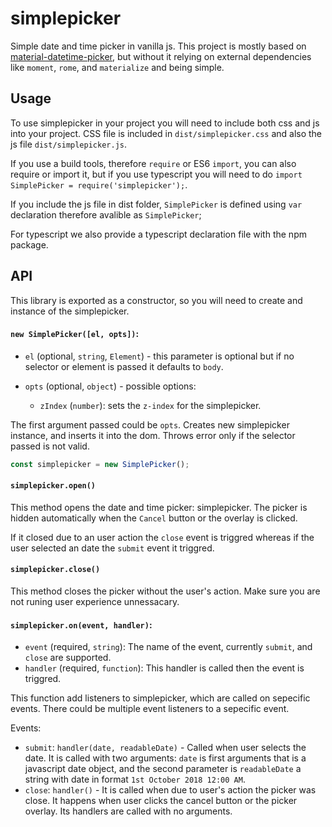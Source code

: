 # simplepicker

Simple date and time picker in vanilla js.
This project is mostly based on [material-datetime-picker](https://github.com/ripjar/material-datetime-picker), but
without it relying on external dependencies like `moment`,
`rome`, and `materialize` and being simple.

## Usage

To use simplepicker in your project you will need to include
both css and js into your project. CSS file is included in
`dist/simplepicker.css` and also the js file `dist/simplepicker.js`.

If you use a build tools, therefore `require` or ES6 `import`, you can also
require or import it, but if you use typescript you will need to do
`import SimplePicker = require('simplepicker');`.

If you include the js file in dist folder, `SimplePicker` is defined using
`var` declaration therefore avalible as `SimplePicker`;

For typescript we also provide a typescript declaration file with
the npm package.


## API

This library is exported as a constructor, so you will need to create
and instance of the simplepicker.

#### `new SimplePicker([el, opts])`:
  * `el` (optional, `string`, `Element`) - this parameter is optional
  but if no selector or element is passed it defaults to `body`.

  * `opts` (optional, `object`) - possible options:
    - `zIndex` (`number`): sets the `z-index` for the simplepicker.

The first argument passed could be `opts`.
Creates new simplepicker instance, and inserts it into the dom. Throws
error only if the selector passed is not valid.

```javascript
const simplepicker = new SimplePicker();
```

#### `simplepicker.open()` 

This method opens the date and time picker: simplepicker. The picker
is hidden automatically when the `Cancel` button or the overlay is clicked.

If it closed due to an user action the `close` event is triggred whereas
if the user selected an date the `submit` event it triggred.

#### `simplepicker.close()`

This method closes the picker without the user's action.
Make sure you are not runing user experience unnessacary.

#### `simplepicker.on(event, handler)`:
  - `event` (required, `string`): The name of the event, currently
    `submit`, and `close` are supported.
  - `handler` (required, `function`): This handler is called then
    the event is triggred.

This function add listeners to simplepicker, which are called on sepecific events.
There could be multiple event listeners to a sepecific event.

Events:
  - `submit`: `handler(date, readableDate)` - Called
    when user selects the date. It is called with two arguments:
    `date` is first arguments that is a javascript date object, and
    the second parameter is `readableDate` a string with date in format
    `1st October 2018 12:00 AM`.
  - `close`: `handler()` - It is called when due to user's action the
    picker was close. It happens when user clicks the cancel button
    or the picker overlay. Its handlers are called with no arguments. 
